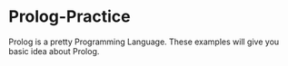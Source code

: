 # Prolog-Practice
Prolog is a pretty Programming Language.
These examples will give you basic idea about Prolog. 
